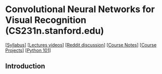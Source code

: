 # Convolutional Neural Networks for Visual Recognition (CS231n.stanford.edu)
[[Syllabus](http://cs231n.stanford.edu/syllabus.html)] 
[[Lectures videos](https://www.youtube.com/playlist?list=PLLvH2FwAQhnpj1WEB-jHmPuUeQ8mX-XXG)] 
[[Reddit discussion](https://www.reddit.com/r/cs231n/)] 
[[Course Notes](http://cs231n.github.io/)] 
[[Course Projects](http://cs231n.stanford.edu/project.html)]
[[Python 101](http://cs231n.github.io/python-numpy-tutorial/)]

## Introduction
